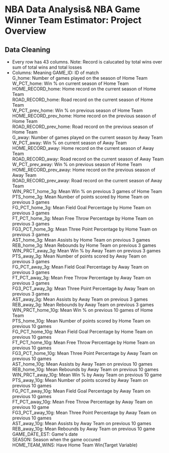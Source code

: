 # NBA Data Analysis& NBA Game Winner Team Estimator: Project Overview 

## Data Cleaning
- Every row has 43 columns. Note: Record is calucated by total wins over sum of total wins and total losses
- Columns: Meaning
GAME_ID: ID of match                 
G_home: Number of games played on the season of Home Team                    
W_PCT_home: Win % on current season of Home Team                     
HOME_RECORD_home: Home record on the current season of Home Team        
ROAD_RECORD_home: Road record on the current season of Home Team        
W_PCT_prev_home: Win % on previous season of Home Team         
HOME_RECORD_prev_home: Home record on the previous season of Home Team          
ROAD_RECORD_prev_home: Road record on the previous season of Home Team          
G_away: Number of games played on the current season by Away Team                 
W_PCT_away: Win % on current season of Away Team              
HOME_RECORD_away: Home record on the current season of Away Team         
ROAD_RECORD_away: Road record on the current season of Away Team        
W_PCT_prev_away: Win % on previous season of Home Team         
HOME_RECORD_prev_away: Home record on the previous season of Away Team   
ROAD_RECORD_prev_away: Road record on the current season of Away Team    
WIN_PRCT_home_3g: Mean Win % on previous 3 games of Home Team        
PTS_home_3g: Mean Number of points scored by Home Team on previous 3 games             
FG_PCT_home_3g: Mean Field Goal Percentage by Home Team on previous 3 games         
FT_PCT_home_3g: Mean Free Throw Percentage by Home Team on previous 3 games         
FG3_PCT_home_3g: Mean Three Point Percentage by Home Team on previous 3 games        
AST_home_3g: Mean Assists by Home Team on previous 3 games             
REB_home_3g: Mean Rebounds by Home Team on previous 3 games             
WIN_PRCT_away_3g: Mean Win % by Away Team on previous 3 games      
PTS_away_3g: Mean Number of points scored by Away Team on previous 3 games             
FG_PCT_away_3g: Mean Field Goal Percentage by Away Team on previous 3 games           
FT_PCT_away_3g: Mean Free Throw Percentage by Away Team on previous 3 games          
FG3_PCT_away_3g: Mean Three Point Percentage by Away Team on previous 3 games         
AST_away_3g: Mean Assists by Away Team on previous 3 games             
REB_away_3g: Mean Rebounds by Away Team on previous 3 games             
WIN_PRCT_home_10g: Mean Win % on previous 10 games of Home Team       
PTS_home_10g: Mean Number of points scored by Home Team on previous 10 games            
FG_PCT_home_10g: Mean Field Goal Percentage by Home Team on previous 10 games         
FT_PCT_home_10g: Mean Free Throw Percentage by Home Team on previous 10 games         
FG3_PCT_home_10g: Mean Three Point Percentage by Away Team on previous 10 games        
AST_home_10g: Mean Assists by Away Team on previous 10 games            
REB_home_10g: Mean Rebounds by Away Team on previous 10 games            
WIN_PRCT_away_10g: Mean Win % by Away Team on previous 10 game       
PTS_away_10g: Mean Number of points scored by Away Team on previous 10 games            
FG_PCT_away_10g: Mean Field Goal Percentage by Away Team on previous 10 games         
FT_PCT_away_10g: Mean Free Throw Percentage by Away Team on previous 10 game         
FG3_PCT_away_10g: Mean Three Point Percentage by Away Team on previous 10 games         
AST_away_10g: Mean Assists by Away Team on previous 10 games             
REB_away_10g: Mean Rebounds by Away Team on previous 10 game            
GAME_DATE_EST: Game's date           
SEASON: Season when the game occured                  
HOME_TEAM_WINS: Have Home Team Win(Target Variable)         
      
